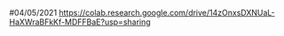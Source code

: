 
#04/05/2021
https://colab.research.google.com/drive/14zOnxsDXNUaL-HaXWraBFkKf-MDFFBaE?usp=sharing

